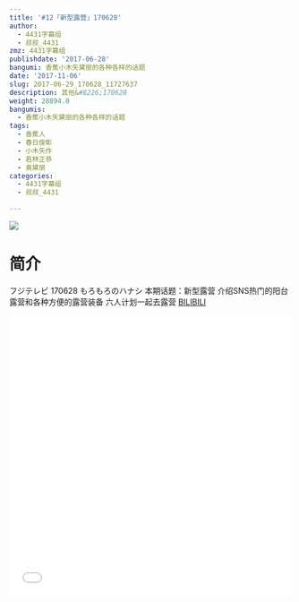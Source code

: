 ```yaml
---
title: '#12「新型露营」170628'
author:
  - 4431字幕组
  - 叔叔_4431
zmz: 4431字幕组
publishdate: '2017-06-28'
bangumi: 香蕉小木矢黛丽的各种各样的话题
date: '2017-11-06'
slug: 2017-06-29_170628_11727637
description: 其他&#8226;170628
weight: 28894.0
bangumis:
  - 香蕉小木矢黛丽的各种各样的话题
tags:
  - 香蕉人
  - 春日俊彰
  - 小木矢作
  - 若林正恭
  - 奥黛丽
categories:
  - 4431字幕组
  - 叔叔_4431

---
```

![](https://i.imgur.com/1ut7epP.png)
# 简介  
フジテレビ 170628 もろもろのハナシ
本期话题：新型露营
介绍SNS热门的阳台露营和各种方便的露营装备
六人计划一起去露营
  [BILIBILI](https://www.bilibili.com/video/av11727637/)

  <iframe src="//www.bilibili.com/blackboard/player.html?aid=11727637" width="100%" height="500" frameborder="0" allowfullscreen="allowfullscreen"></iframe>
